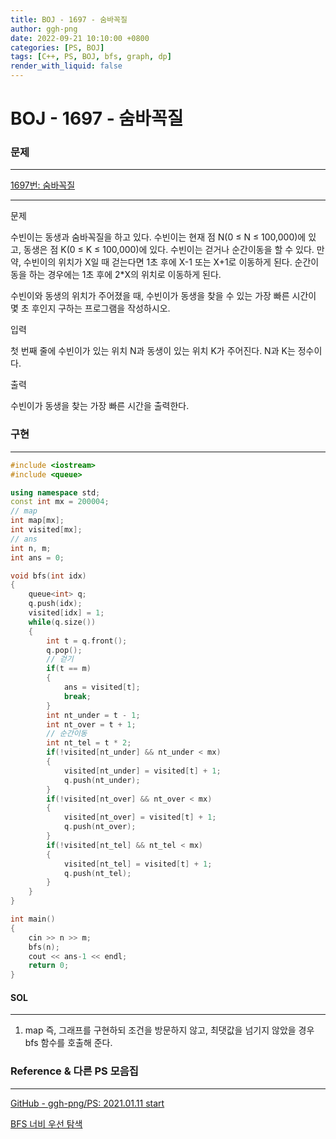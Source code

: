 ```yaml
---
title: BOJ - 1697 - 숨바꼭질
author: ggh-png
date: 2022-09-21 10:10:00 +0800
categories: [PS, BOJ]
tags: [C++, PS, BOJ, bfs, graph, dp]
render_with_liquid: false
---
```

# BOJ - 1697 - 숨바꼭질

### 문제

---

[1697번: 숨바꼭질](https://www.acmicpc.net/problem/1697)

---

문제

수빈이는 동생과 숨바꼭질을 하고 있다. 수빈이는 현재 점 N(0 ≤ N ≤ 100,000)에 있고, 동생은 점 K(0 ≤ K ≤ 100,000)에 있다. 수빈이는 걷거나 순간이동을 할 수 있다. 만약, 수빈이의 위치가 X일 때 걷는다면 1초 후에 X-1 또는 X+1로 이동하게 된다. 순간이동을 하는 경우에는 1초 후에 2*X의 위치로 이동하게 된다.

수빈이와 동생의 위치가 주어졌을 때, 수빈이가 동생을 찾을 수 있는 가장 빠른 시간이 몇 초 후인지 구하는 프로그램을 작성하시오.

입력

첫 번째 줄에 수빈이가 있는 위치 N과 동생이 있는 위치 K가 주어진다. N과 K는 정수이다.

출력

수빈이가 동생을 찾는 가장 빠른 시간을 출력한다.

### 구현

---

```cpp
#include <iostream>
#include <queue>

using namespace std;
const int mx = 200004;
// map
int map[mx];
int visited[mx];
// ans
int n, m;
int ans = 0;

void bfs(int idx)
{
    queue<int> q;
    q.push(idx);
    visited[idx] = 1;
    while(q.size())
    {
        int t = q.front();
        q.pop();
        // 걷기
        if(t == m)
        {
            ans = visited[t];
            break;
        }
        int nt_under = t - 1;
        int nt_over = t + 1;
        // 순간이동 
        int nt_tel = t * 2;
        if(!visited[nt_under] && nt_under < mx)
        {
            visited[nt_under] = visited[t] + 1;
            q.push(nt_under);
        }
        if(!visited[nt_over] && nt_over < mx)
        {
            visited[nt_over] = visited[t] + 1;
            q.push(nt_over);
        }
        if(!visited[nt_tel] && nt_tel < mx)
        {
            visited[nt_tel] = visited[t] + 1;
            q.push(nt_tel);
        }
    }
}

int main()
{
    cin >> n >> m;
    bfs(n);
    cout << ans-1 << endl;
    return 0;
}
```

#### SOL

---

1. map 즉, 그래프를 구현하되 조건을 방문하지 않고, 최댓값을 넘기지 않았을 경우 bfs 함수를 호출해 준다.

### Reference & 다른 PS 모음집

---

[GitHub - ggh-png/PS: 2021.01.11 start](https://github.com/ggh-png/PS)

[BFS 너비 우선 탐색](https://ggh-png.github.io/posts/bfs/)